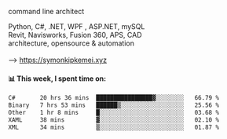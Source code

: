 command line architect

Python, C#, .NET, WPF , ASP.NET, mySQL <br>
Revit, Navisworks, Fusion 360, APS, CAD <br>
architecture, opensource & automation<br>
<br>
--> https://symonkipkemei.xyz

#### 📊 This week, I spent time on:
<!--START_SECTION:waka-->

```txt
C#       20 hrs 36 mins  ████████████████▓░░░░░░░░   66.79 %
Binary   7 hrs 53 mins   ██████▒░░░░░░░░░░░░░░░░░░   25.56 %
Other    1 hr 8 mins     █░░░░░░░░░░░░░░░░░░░░░░░░   03.68 %
XAML     38 mins         ▓░░░░░░░░░░░░░░░░░░░░░░░░   02.10 %
XML      34 mins         ▒░░░░░░░░░░░░░░░░░░░░░░░░   01.87 %
```

<!--END_SECTION:waka-->
